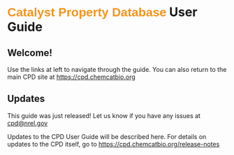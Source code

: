 # <span style="font-family:Arial; font-weight: bold; color:#F7941D">Catalyst Property Database</span> User Guide

## Welcome! <!-- {docsify-ignore} -->

Use the links at left to navigate through the guide. You can also return to the main CPD site at https://cpd.chemcatbio.org

## Updates <!-- {docsify-ignore} -->

This guide was just released! Let us know if you have any issues at cpd@nrel.gov

Updates to the CPD User Guide will be described here. For details on updates to the CPD itself, go to https://cpd.chemcatbio.org/release-notes
